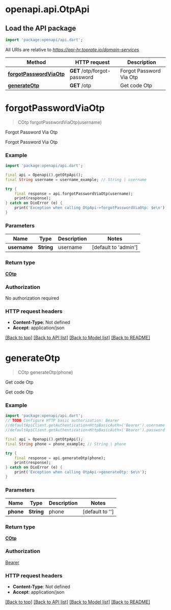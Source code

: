 # openapi.api.OtpApi

## Load the API package
```dart
import 'package:openapi/api.dart';
```

All URIs are relative to *https://api-hr.toprate.io/domain-services*

Method | HTTP request | Description
------------- | ------------- | -------------
[**forgotPasswordViaOtp**](OtpApi.md#forgotpasswordviaotp) | **GET** /otp/forgot-password | Forgot Password Via Otp
[**generateOtp**](OtpApi.md#generateotp) | **GET** /otp | Get code Otp


# **forgotPasswordViaOtp**
> COtp forgotPasswordViaOtp(username)

Forgot Password Via Otp

Forgot Password Via Otp

### Example
```dart
import 'package:openapi/api.dart';

final api = Openapi().getOtpApi();
final String username = username_example; // String | username

try {
    final response = api.forgotPasswordViaOtp(username);
    print(response);
} catch on DioError (e) {
    print('Exception when calling OtpApi->forgotPasswordViaOtp: $e\n');
}
```

### Parameters

Name | Type | Description  | Notes
------------- | ------------- | ------------- | -------------
 **username** | **String**| username | [default to 'admin']

### Return type

[**COtp**](COtp.md)

### Authorization

No authorization required

### HTTP request headers

 - **Content-Type**: Not defined
 - **Accept**: application/json

[[Back to top]](#) [[Back to API list]](../README.md#documentation-for-api-endpoints) [[Back to Model list]](../README.md#documentation-for-models) [[Back to README]](../README.md)

# **generateOtp**
> COtp generateOtp(phone)

Get code Otp

Get code Otp

### Example
```dart
import 'package:openapi/api.dart';
// TODO Configure HTTP basic authorization: Bearer
//defaultApiClient.getAuthentication<HttpBasicAuth>('Bearer').username = 'YOUR_USERNAME'
//defaultApiClient.getAuthentication<HttpBasicAuth>('Bearer').password = 'YOUR_PASSWORD';

final api = Openapi().getOtpApi();
final String phone = phone_example; // String | phone

try {
    final response = api.generateOtp(phone);
    print(response);
} catch on DioError (e) {
    print('Exception when calling OtpApi->generateOtp: $e\n');
}
```

### Parameters

Name | Type | Description  | Notes
------------- | ------------- | ------------- | -------------
 **phone** | **String**| phone | [default to '']

### Return type

[**COtp**](COtp.md)

### Authorization

[Bearer](../README.md#Bearer)

### HTTP request headers

 - **Content-Type**: Not defined
 - **Accept**: application/json

[[Back to top]](#) [[Back to API list]](../README.md#documentation-for-api-endpoints) [[Back to Model list]](../README.md#documentation-for-models) [[Back to README]](../README.md)

